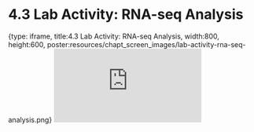 # 4.3 Lab Activity: RNA-seq Analysis
 
{type: iframe, title:4.3 Lab Activity: RNA-seq Analysis, width:800, height:600, poster:resources/chapt_screen_images/lab-activity-rna-seq-analysis.png}
![](http://science.c-moor.org/miniCURE-RNA-seq/lab-activity-rna-seq-analysis.html)
 

 
